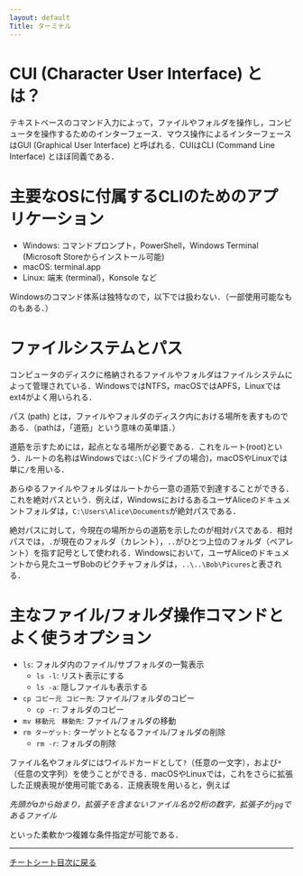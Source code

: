 ```yaml
---
layout: default
Title: ターミナル
---
```


# CUI (Character User Interface) とは？
テキストベースのコマンド入力によって，ファイルやフォルダを操作し，コンピュータを操作するためのインターフェース．マウス操作によるインターフェースはGUI (Graphical User Interface) と呼ばれる．CUIはCLI (Command Line Interface) とほぼ同義である．

# 主要なOSに付属するCLIのためのアプリケーション
- Windows: コマンドプロンプト，PowerShell，Windows Terminal (Microsoft Storeからインストール可能)
- macOS: terminal.app
- Linux: 端末 (terminal)，Konsole など

Windowsのコマンド体系は独特なので，以下では扱わない．（一部使用可能なものもある．）

# ファイルシステムとパス
コンピュータのディスクに格納されるファイルやフォルダはファイルシステムによって管理されている．WindowsではNTFS，macOSではAPFS，Linuxではext4がよく用いられる．

パス (path) とは，ファイルやフォルダのディスク内における場所を表すものである．（pathは，「道筋」という意味の英単語．）

道筋を示すためには，起点となる場所が必要である．これをルート(root)という．ルートの名称はWindowsでは`C:\`(Cドライブの場合)，macOSやLinuxでは単に`/`を用いる．

あらゆるファイルやフォルダはルートから一意の道筋で到達することができる．これを絶対パスという．例えば，WindowsにおけるあるユーザAliceのドキュメントフォルダは，`C:\Users\Alice\Documents`が絶対パスである．

絶対パスに対して，今現在の場所からの道筋を示したのが相対パスである．相対パスでは，`.`が現在のフォルダ（カレント），`..`がひとつ上位のフォルダ（ペアレント）を指す記号として使われる．Windowsにおいて，ユーザAliceのドキュメントから見たユーザBobのピクチャフォルダは，`..\..\Bob\Picures`と表される．

# 主なファイル/フォルダ操作コマンドとよく使うオプション
- `ls`: フォルダ内のファイル/サブフォルダの一覧表示
  - `ls -l`: リスト表示にする
  - `ls -a`: 隠しファイルも表示する
- `cp コピー元 コピー先`: ファイル/フォルダのコピー
  - `cp -r`: フォルダのコピー
- `mv 移動元　移動先`: ファイル/フォルダの移動
- `rm ターゲット`: ターゲットとなるファイル/フォルダの削除
  - `rm -r`: フォルダの削除

ファイル名やフォルダにはワイルドカードとして`?`（任意の一文字），および`*`（任意の文字列）を使うことができる．macOSやLinuxでは，これをさらに拡張した正規表現が使用可能である．正規表現を用いると，例えば

*先頭がaから始まり，拡張子を含まないファイル名が2桁の数字，拡張子が`jpg`であるファイル*

といった柔軟かつ複雑な条件指定が可能である．

----
[チートシート目次に戻る](./index.md)
